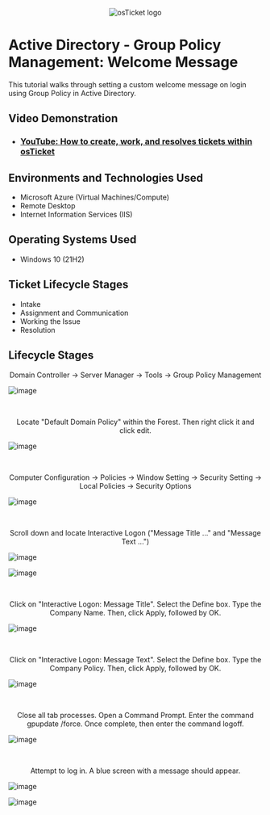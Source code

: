 <p align="center">
<img src="https://i.imgur.com/Clzj7Xs.png" alt="osTicket logo"/>
</p>

<h1>Active Directory - Group Policy Management: Welcome Message</h1>
This tutorial walks through setting a custom welcome message on login using Group Policy in Active Directory.<br />


<h2>Video Demonstration</h2>

- ### [YouTube: How to create, work, and resolves tickets within osTicket](https://www.youtube.com)

<h2>Environments and Technologies Used</h2>

- Microsoft Azure (Virtual Machines/Compute)
- Remote Desktop
- Internet Information Services (IIS)

<h2>Operating Systems Used </h2>

- Windows 10</b> (21H2)

<h2>Ticket Lifecycle Stages</h2>

- Intake
- Assignment and Communication
- Working the Issue
- Resolution

<h2>Lifecycle Stages</h2>

<p align="center">
Domain Controller -> Server Manager -> Tools -> Group Policy Management 

</p>
<p>

![image](https://github.com/user-attachments/assets/102870fa-43ca-4c71-a73c-8dbce9327109)
</p>
<br />

<p align="center">
Locate "Default Domain Policy" within the Forest. Then right click it and click edit.

</p>
<p>

![image](https://github.com/user-attachments/assets/e1ae9225-5f31-4179-b176-5227a4f442f5)
</p>
<br />

<p align="center">
Computer Configuration -> Policies -> Window Setting -> Security Setting -> Local Policies -> Security Options

</p>
<p>

![image](https://github.com/user-attachments/assets/1eecadd6-2775-441c-b2f4-a658fe6b7da4)
</p>
<br />

<p align="center">
Scroll down and locate Interactive Logon ("Message Title ..." and "Message Text ...")

</p>
<p>

![image](https://github.com/user-attachments/assets/7b946c40-d0e1-4245-86f1-62e050101fa1)

![image](https://github.com/user-attachments/assets/94dc63e2-6462-4f40-8df7-2757af1380b1)
</p>
<br />

<p align="center">
Click on "Interactive Logon: Message Title". Select the Define box. Type the Company Name. Then, click Apply, followed by OK.

</p>
<p>

![image](https://github.com/user-attachments/assets/2c943a71-0543-4b65-bb92-cd0d7d18d82d)

</p>
<br />

<p align="center">
Click on "Interactive Logon: Message Text". Select the Define box. Type the Company Policy. Then, click Apply, followed by OK.

</p>
<p>

![image](https://github.com/user-attachments/assets/48a40103-ef6d-4260-b132-1a131e4e1eb9)

</p>
<br />

<p align="center">
Close all tab processes. Open a Command Prompt. Enter the command gpupdate /force. Once complete, then enter the command logoff.

</p>
<p>

![image](https://github.com/user-attachments/assets/68cab069-40be-40c2-b94e-37bccf04fcda)
</p>
<br />

<p align="center">
Attempt to log in. A blue screen with a message should appear. 

![image](https://github.com/user-attachments/assets/f8c0c54b-4542-4999-bd0c-a92e61b6ec98)

</p>
<p>

![image](https://github.com/user-attachments/assets/f8c0c54b-4542-4999-bd0c-a92e61b6ec98)
</p>
<br />

